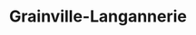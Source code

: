 ---
title: Grainville-Langannerie
url: /grainville-langannerie/
latitude: 49.018
longitude: -0.267
---